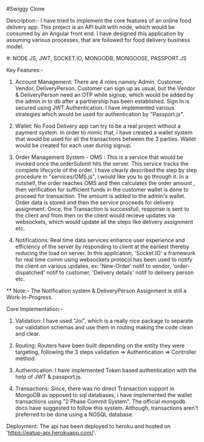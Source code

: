 #Swiggy Clone

Description:- I have tried to implement the core features of an online food delivery app. This project is an API built with node,
which would be consumed by an Angular front end. I have designed this application by assuming various processes, that are followed 
for food delivery business model. 

#: NODE.JS, JWT, SOCKET.IO, MONGODB, MONGOOSE, PASSPORT.JS  

Key Features:-
1. Account Management: There are 4 roles namely Admin, Customer, Vendor, DeliveryPerson. Customer can sign up as usual, but the Vendor &
DeliveryPerson need an OTP while signup, which would be added by the admin in to db after a partnership has been established. Sign In is 
secured using JWT Authentication. I have implemented various strategies which would be used for authentication by "Passport.js".

2. Wallet: No Food Delivery app can try to be a real project without a payment system. In order to mimic that, i have created a wallet 
system that would be used for all the transactions between the 3 parties. Wallet would be created for each user during signup.

3. Order Management System - OMS : This is a service that would be invoked once the orderSubmit hits the server. This service tracks the
complete lifecycle of the order. I have clearly described the step by step procedure in "services/OMS.js", i would like you to go
through it. In a nutshell, the order reaches OMS and then calculates the order amount , then verification for sufficient funds in the 
customer wallet is done to proceed for transaction. The amount is added to the admin's wallet. Order data is stored and then the service 
proceeds for delivery assignment. Once, the Transaction is successfull, response is sent to the client and from then on the client would 
recieve updates via websockets, which would update all the steps like delivery assignment etc.

4. Notifications: Real time data services enhance user experience and efficiency of the server by responding to client at the earliest thereby reducing the load on server. In this application, 'Socket.IO' a framework for real time comm using websockets protocol has been used to notify the client on various updates. ex: 'New-Order' notif to vendor, 'order-dispatched' notif to customer, 'Delivery details' notif to delivery person etc. 

** Note:- The Notification system & DeliveryPerson Assignment is still a Work-In-Progress.

Core Implementation:-
1. Validation: I have used "Joi", which is a really nice package to separate our validation schemas and use them in routing making the 
code clean and clear.

2. Routing: Routers have been built depending on the entity they were targeting, following the 3 steps
 validation => Authentication => Controller method.

3. Authentication: I have implemented Token based authentication with the help of JWT & passport.js.

4. Transactions: Since, there was no direct Transaction support in MongoDB as opposed to sql databases, i have implemented the wallet 
transactions using "2 Phase Commit System". The official mongodb docs have suggested to follow this system. Although, transactions
aren't preferred to be done using a NOSQL database.  

Deployment: The api has been deployed to heroku and hosted on 'https://eatup-api.herokuapp.com/'.


